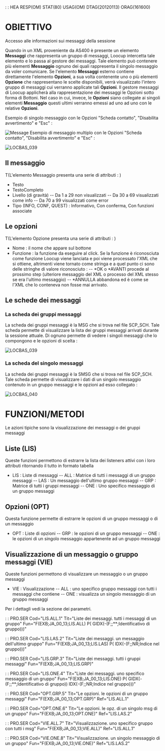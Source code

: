  :  : HEA RESP(OM) STAT(80) USAG(OM) DTAG(20120113) ORAG(161600)
# OBIETTIVO
Accesso alle informazioni sui messaggi della sessione

Quando in un XML proveniente da AS400 è presente un elemento **Messaggi** che rappresenta un gruppo di messaggi, Loocup intercetta tale elemento e lo passa al gestore dei messaggi.
Tale elemento può contenere più elementi **Messaggio** ognuno dei quali rappresenta il singolo messaggio da voler comunicare.
Se l'elemento **Messaggi** esterno contiene direttamente l'elemento **Opzioni**, a sua volta contenente uno o più elementi **Opzione** che rappresentano le scelte disponibili, verrà visualizzato l'intero gruppo di messaggi cui verranno applicate tali **Opzioni**. Il gestore messaggi di Loocup applicherà alla rappresentazione dei messaggi le Opzioni sotto forma di Bottoni.
Nel caso in cui, invece, le **Opzioni** siano collegate ai singoli elementi **Messaggio** questi ultimi verranno emessi ad uno ad uno con le relative **Opzioni**.


Esempio di singolo messaggio con le Opzioni "Scheda contatto", "Disabilita avvertimento" e "Esc" : 

![Message](http://localhost:3000/immagini/MBDOC_SER-JA_00_13/Message.png)
Esempio di messaggio multiplo con le Opzioni "Scheda contatto", "Disabilita avvertimento" e "Esc" : 

![LOCBAS_039](http://localhost:3000/immagini/MBDOC_SER-JA_00_13/LOCBAS_039.png)
## Il messaggio
 T(L'elemento Messaggio presenta una serie di attributi : )
- Testo
- TestoCompleto
- Livello (di gravità)
-- Da 1 a 29 non visualizzati
-- Da 30 a 69 visualizzati come info
-- Da 70 a 99 visualizzati come error
- Tipo (INFO, CONF, QUEST) :  Informativo, Con conferma, Con funzioni associate


## Le opzioni
 T(L'elemento Opzione presenta una serie di attributi : )
- Nome :  il nome che appare sul bottone
- Funzione :  la funzione da eseguire al click. Se la funzione è riconosciuta come funzione Loocup viene lanciata e poi viene processato l'XML che si ottiene, altrimenti viene tornato come stringa e a quel punto ci sono delle stringhe di valore riconosciuto : 
-- *OK o *AVANTI procede al prossimo step (ulteriore messaggio del XML o processo del XML stesso se era l'ultimo messaggio)
-- *ANNULLA abbandona ed è come se l'XML che lo conteneva non fosse mai arrivato.


## Le schede dei messaggi

### La scheda dei gruppi messaggi
La scheda dei gruppi messaggi è la MSG che si trova nel file SCP_SCH. Tale scheda permette di visualizzare la lista dei gruppi messaggi arrivati durante la sessione attuale. Di ognuno permette di vedere i singoli messaggi che lo compongono e le opzioni di scelta : 

![LOCBAS_039](http://localhost:3000/immagini/MBDOC_SER-JA_00_13/LOCBAS_039.png)
### La scheda del singolo messaggi
La scheda dei gruppi messaggi è la SMSG che si trova nel file SCP_SCH. Tale scheda permette di visualizzare i dati di un singolo messaggio contenuto in un gruppo messaggi e le opzioni ad esso collegato : 

![LOCBAS_040](http://localhost:3000/immagini/MBDOC_SER-JA_00_13/LOCBAS_040.png)
# FUNZIONI/METODI
Le azioni tipiche sono la visualizzazione dei messaggi o dei gruppi messaggi

## Liste (LIS)
Queste funzioni permettono di estrarre la lista dei listeners attivi con i loro attributi ritornando il tutto in formato tabella

- LIS :  Liste di messaggi
-- ALL :  Matrice di tutti i messaggi di un gruppo messaggi
-- LAS :  Un messaggio dell'ultimo gruppo messaggi
-- GRP :  Matrice di tutti i gruppi messaggi
-- ONE :  Uno specifico messaggio di un gruppo messaggi


## Opzioni (OPT)
Questa funzione permette di estrarre le opzioni di un gruppo messaggi o di un messaggio

- OPT :  Liste di opzioni
-- GRP :  le opzioni di un gruppo messaggi
-- ONE :  le opzioni di un singolo messaggio appartenente ad un gruppo messaggi


## Visualizzazione di un messaggio o gruppo messaggi (VIE)
Queste funzioni permettono di visualizzare un messaggio o un gruppo messaggi

- VIE :  Visualizzazione
-- ALL :  uno specifico gruppo messaggi con tutti i messaggi che contiene
-- ONE :  visualizza un singolo messaggio di un gruppo messaggi


Per i dettagli vedi la sezione dei parametri.


 :  : PRO.SER Cod="LIS.ALL.1" Tit="Liste dei messaggi. tutti i messaggi di un gruppo" Fun="F(EXB;JA_00_13;LIS.ALL) P( GIDX(-(F;;**;Identificativo di gruppo)))"

 :  : PRO.SER Cod="LIS.LAS.2" Tit="Liste dei messaggi. un messaggio dell'ultimo gruppo" Fun="F(EXB;JA_00_13;LIS.LAS) P( IDX(-(F;;NR;Indice nel gruppo)))"

 :  : PRO.SER Cod="LIS.GRP.3" Tit="Liste dei messaggi. tutti i gruppi messaggi" Fun="F(EXB;JA_00_13;LIS.GRP)"

 :  : PRO.SER Cod="LIS.ONE.4" Tit="Liste dei messaggi. uno specifico messaggio di un gruppo" Fun="F(EXB;JA_00_13;LIS.ONE) P( GIDX(-(F;;**;Identificativo di gruppo)) IDX(-(F;;NR;Indice nel gruppo)))"

 :  : PRO.SER Cod="OPT.GRP.5" Tit="Le opzioni. le opzioni di un gruppo messaggi" Fun="F(EXB;JA_00_13;OPT.GRP)" Ref="LIS.ALL.1"

 :  : PRO.SER Cod="OPT.ONE.6" Tit="Le opzioni. le opz. di un singolo msg di un gruppo" Fun="F(EXB;JA_00_13;OPT.ONE)" Ref="LIS.LAS.2"

 :  : PRO.SER Cod="VIE.ALL.7" Tit="Visualizzazione. uno specifico gruppo con tutti i msg" Fun="F(EXB;JA_00_13;VIE.ALL)" Ref="LIS.ALL.1"

 :  : PRO.SER Cod="VIE.ONE.8" Tit="Visualizzazione. un singolo messaggio di un gruppo" Fun="F(EXB;JA_00_13;VIE.ONE)" Ref="LIS.LAS.2"

